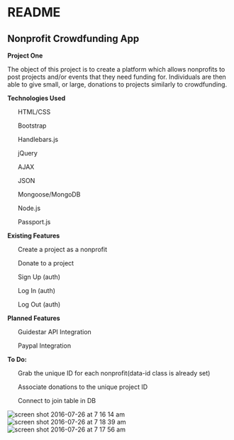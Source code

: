 <h1>README</h1>
<h2>Nonprofit Crowdfunding App</h2>

<b>Project One</b>
<p>The object of this project is to create a platform which allows nonprofits to post projects and/or events that they need funding for. Individuals are then able to give small, or large, donations to projects similarly to crowdfunding.</p>

<b> Technologies Used </b>
<ul>HTML/CSS</ul>
<ul>Bootstrap </ul>
<ul>Handlebars.js</ul>
<ul>jQuery</ul>
<ul>AJAX</ul>
<ul>JSON</ul>
<ul>Mongoose/MongoDB</ul>
<ul>Node.js</ul>
<ul>Passport.js</ul>

<b> Existing Features </b>
<ul>Create a project as a nonprofit</ul>
<ul>Donate to a project</ul>
<ul>Sign Up (auth)</ul>
<ul>Log In (auth)</ul>
<ul>Log Out (auth)</ul>

<b>Planned Features</b>
<ul>Guidestar API Integration</ul>
<ul>Paypal Integration</ul>


<b> To Do: </b>
<ul>Grab the unique ID for each nonprofit(data-id class is already set)</ul>
<ul>Associate donations to the unique project ID </ul>
<ul>Connect to join table in DB</ul>

![screen shot 2016-07-26 at 7 16 14 am](https://cloud.githubusercontent.com/assets/19937807/17141442/e97987ac-5300-11e6-878d-f6b93f9929a9.png)
![screen shot 2016-07-26 at 7 18 39 am](https://cloud.githubusercontent.com/assets/19937807/17141554/40704d5c-5301-11e6-9ff7-7aad583b0247.png)
![screen shot 2016-07-26 at 7 17 56 am](https://cloud.githubusercontent.com/assets/19937807/17141553/406fde6c-5301-11e6-83f7-e5b2f3371133.png)
